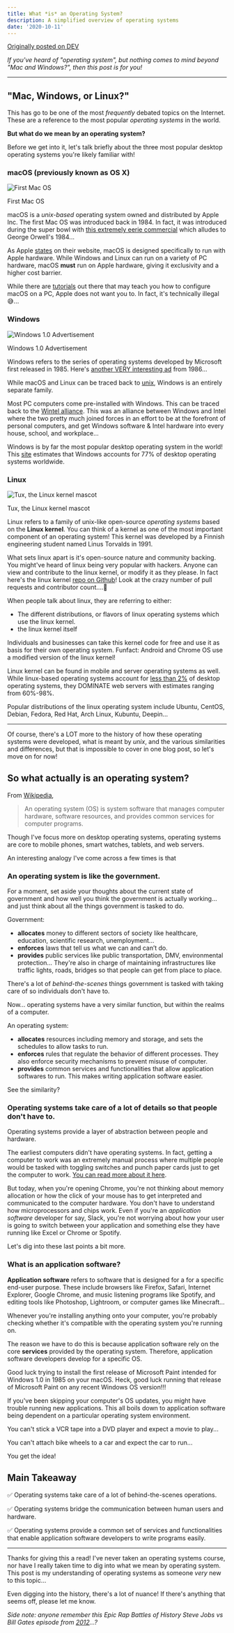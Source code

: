 ```yaml
---
title: What *is* an Operating System?
description: A simplified overview of operating systems
date: '2020-10-11'
---
```


[Originally posted on DEV](https://dev.to/kateh/eli5-what-is-an-operating-system-1082)

*If you've heard of "operating system", but nothing comes to mind beyond "Mac and Windows?", then this post is for you!*

***

## "Mac, Windows, or Linux?"

This has go to be one of the most *frequently* debated topics on the Internet. These are a reference to the most popular *operating systems* in the world.

**But what do we mean by an operating system?**

Before we get into it, let's talk briefly about the three most popular desktop operating systems you're likely familiar with!

### macOS (previously known as OS X)

![First Mac OS](https://photos5.appleinsider.com/gallery/29370-47319-000-3x2-Apple-History-Mac-launch-xl.jpg)
<figcaption>First Mac OS </figcaption>

macOS is a *unix-based* operating system owned and distributed by Apple Inc. The first Mac OS was introduced back in 1984. In fact, it was introduced during the super bowl with [this extremely eerie commercial](https://www.youtube.com/watch?v=VtvjbmoDx-I) which alludes to George Orwell's 1984...

As Apple [states](https://www.apple.com/macos/what-is/#:~:text=macOS%20is%20the%20operating%20system,suite%20of%20beautifully%20designed%20apps.) on their website, macOS is designed specifically to run with Apple hardware. While Windows and Linux can run on a variety of PC hardware, macOS **must** run on Apple hardware, giving it exclusivity and a higher cost barrier.

While there are [tutorials](https://www.macworld.co.uk/how-to/mac-software/install-macos-pc-3632329/) out there that may teach you how to configure macOS on a PC, Apple does not want you to. In fact, it's technically illegal 😅...

### Windows
![Windows 1.0 Advertisement](https://upload.wikimedia.org/wikipedia/commons/thumb/a/a9/Microsoft_Windows_1.0_page1.jpg/399px-Microsoft_Windows_1.0_page1.jpg)
<figcaption>Windows 1.0 Advertisement</figcaption>

Windows refers to the series of operating systems developed by Microsoft first released in 1985. Here's [another VERY interesting ad](https://www.youtube.com/watch?v=sforhbLiwLA) from 1986...

While macOS and Linux can be traced back to [unix](https://www.techopedia.com/definition/4637/unix#:~:text=Unix%20is%20a%20portable%2C%20multitasking,reprogrammed%20in%20C%20in%201973.&text=Unix%20operating%20systems%20are%20widely,PCs%2C%20servers%20and%20mobile%20devices.), Windows is an entirely separate family.

Most PC computers come pre-installed with Windows. This can be traced back to the [Wintel alliance](https://en.wikipedia.org/wiki/Wintel). This was an alliance between Windows and Intel where the two pretty much joined forces in an effort to be at the forefront of personal computers, and get Windows software & Intel hardware into every house, school, and workplace...

Windows is by far the most popular desktop operating system in the world! This [site](https://gs.statcounter.com/os-market-share/desktop/worldwide) estimates that Windows accounts for 77% of desktop operating systems worldwide.

### Linux
![Tux, the Linux kernel mascot](https://upload.wikimedia.org/wikipedia/commons/thumb/3/35/Tux.svg/1200px-Tux.svg.png)
<figcaption>Tux, the Linux kernel mascot</figcaption>

Linux refers to a family of unix-like open-source *operating systems* based on the **Linux kernel**. You can think of a kernel as one of the most important component of an operating system! This kernel was developed by a Finnish engineering student named Linus Torvalds in 1991.

What sets linux apart is it's open-source nature and community backing. You might've heard of linux being very popular with hackers. Anyone can view and contribute to the linux kernel, or modify it as they please. In fact here's the linux kernel [repo on Github](https://github.com/torvalds/linux)! Look at the crazy number of pull requests and contributor count....👀

When people talk about linux, they are referring to either:

* The different distributions, or flavors of linux operating systems which use the linux kernel.
* the linux kernel itself

Individuals and businesses can take this kernel code for free and use it as basis for their own operating system. Funfact: Android and Chrome OS use a modified version of the linux kernel!

Linux kernel can be found in mobile and server operating systems as well. While linux-based operating systems account for [less than 2%](https://gs.statcounter.com/os-market-share/desktop/worldwide) of desktop operating systems, they DOMINATE web servers with estimates ranging from 60%-98%.

Popular distributions of the linux operating system include Ubuntu, CentOS, Debian, Fedora, Red Hat, Arch Linux, Kubuntu, Deepin...

****

Of course, there's a LOT more to the history of how these operating systems were developed, what is meant by *unix*, and the various similarities and differences, but that is impossible to cover in one blog post, so let's move on for now!

## So what actually is an operating system?

From [Wikipedia](https://en.wikipedia.org/wiki/Operating_system),

> An operating system (OS) is system software that manages computer hardware, software resources, and provides common services for computer programs.

Though I've focus more on desktop operating systems, operating systems are core to mobile phones, smart watches, tablets, and web servers.

An interesting analogy I've come across a few times is that

### An operating system is like the government.

For a moment, set aside your thoughts about the current state of government and how well you think the government is actually working... and just think about all the things government is tasked to do.

Government:
* **allocates** money to different sectors of society like healthcare, education, scientific research, unemployment...
* **enforces** laws that tell us what we can and can’t do.
* **provides** public services like public transportation, DMV, environmental protection... They're also in charge of maintaining infrastructures like traffic lights, roads, bridges so that people can get from place to place.

There's a lot of *behind-the-scenes* things government is tasked with taking care of so individuals don't have to.

Now... operating systems have a very similar function, but within the realms of a computer.

An operating system:
* **allocates** resources including memory and storage, and sets the schedules to allow tasks to run.
* **enforces** rules that regulate the behavior of different processes. They also enforce security mechanisms to prevent misuse of computer.
* **provides** common services and functionalities that allow application softwares to run. This makes writing application software easier.

See the similarity?

### Operating systems take care of a lot of details so that people don't have to.

Operating systems provide a layer of abstraction between people and hardware.

The earliest computers didn't have operating systems. In fact, getting a computer to work was an extremely manual process where multiple people would be tasked with toggling switches and punch paper cards just to get the computer to work. [You can read more about it here](https://www.howtogeek.com/196493/what-concepts-were-used-before-operating-systems/).

But today, when you're opening Chrome, you're not thinking about memory allocation or how the click of your mouse has to get interpreted and communicated to the computer hardware. You don't have to understand how microprocessors and chips work. Even if you're an *application software* developer for say, Slack, you're not worrying about how your user is going to switch between your application and something else they have running like Excel or Chrome or Spotify.

Let's dig into these last points a bit more.

### What is an application software?

**Application software** refers to software that is designed for a for a specific end-user purpose. These include browsers like Firefox, Safari, Internet Explorer, Google Chrome, and music listening programs like Spotify, and editing tools like Photoshop, Lightroom, or computer games like Minecraft...

Whenever you're installing anything onto your computer, you're probably checking whether it's compatible with the operating system you're running on.

The reason we have to do this is because application software  rely on the core **services** provided by the operating system. Therefore, application software developers develop for a specific OS.

Good luck trying to install the first release of Microsoft Paint intended for Windows 1.0 in 1985 on your macOS. Heck, good luck running that release of Microsoft Paint on any recent Windows OS version!!!

If you've been skipping your computer's OS updates, you might have trouble running new applications. This all boils down to application software being dependent on a particular operating system environment.

You can't stick a VCR tape into a DVD player and expect a movie to play...

You can't attach bike wheels to a car and expect the car to run...

You get the idea!

## Main Takeaway

✅ Operating systems take care of a lot of behind-the-scenes operations.

✅ Operating systems bridge the communication between human users and hardware.

✅ Operating systems provide a common set of services and functionalities that enable application software developers to write programs easily.

*****

Thanks for giving this a read! I've never taken an operating systems course, nor have I really taken time to dig into what we mean by operating system. This post is my understanding of operating systems as someone *very* new to this topic...

Even digging into the history, there's a lot of nuance! If there's anything that seems off, please let me know.

*Side note: anyone remember this Epic Rap Battles of History Steve Jobs vs Bill Gates episode from [2012](https://www.youtube.com/watch?v=njos57IJf-0)...?*

